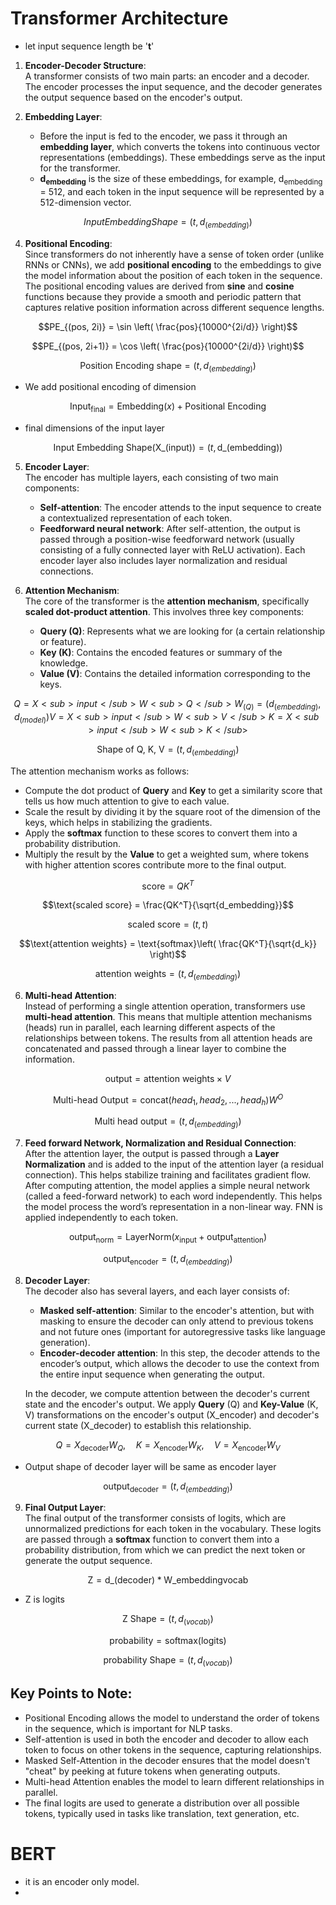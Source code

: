# Transformer Architecture

-  let input sequence length be '**t**'
1. **Encoder-Decoder Structure**:  
   A transformer consists of two main parts: an encoder and a decoder. The encoder processes the input sequence, and the decoder generates the output sequence based on the encoder's output.

2. **Embedding Layer**:  
   - Before the input is fed to the encoder, we pass it through an **embedding layer**, which converts the tokens into continuous vector representations (embeddings). These embeddings serve as the input for the transformer.
   - **d<sub>embedding</sub>** is the size of these embeddings, for example, d<sub>embedding</sub> = 512, and each token in the input sequence will be represented by a 512-dimension vector. 

```math
Input Embedding Shape=(t,d_{(embedding)})
```
4. **Positional Encoding**:  
   Since transformers do not inherently have a sense of token order (unlike RNNs or CNNs), we add **positional encoding** to the embeddings to give the model information about the position of each token in the sequence. The positional encoding values are derived from **sine** and **cosine** functions because they provide a smooth and periodic pattern that captures relative position information across different sequence lengths. 
```math
PE_{(pos, 2i)} = \sin \left( \frac{pos}{10000^{2i/d}} \right)
```
```math
PE_{(pos, 2i+1)} = \cos \left( \frac{pos}{10000^{2i/d}} \right)
```
```math
\text{Position Encoding shape} = (t,d_{(embedding)})
```
- We add positional encoding of dimension

```math
\text{Input}_{\text{final}} = \text{Embedding}(x) + \text{Positional Encoding}
```
- final dimensions of the input layer
```math
\text{Input Embedding Shape}(\text{X_(input)}) = (t,\text{d_{(embedding)}})
```
5. **Encoder Layer**:  
   The encoder has multiple layers, each consisting of two main components:
   - **Self-attention**: The encoder attends to the input sequence to create a contextualized representation of each token.
   - **Feedforward neural network**: After self-attention, the output is passed through a position-wise feedforward network (usually consisting of a fully connected layer with ReLU activation).
   Each encoder layer also includes layer normalization and residual connections.

6. **Attention Mechanism**:  
   The core of the transformer is the **attention mechanism**, specifically **scaled dot-product attention**. This involves three key components:
   - **Query (Q)**: Represents what we are looking for (a certain relationship or feature).
   - **Key (K)**: Contains the encoded features or summary of the knowledge.
   - **Value (V)**: Contains the detailed information corresponding to the keys.
```math
Q = X<sub>input</sub>W<sub>Q</sub>
W_{(Q)} = (d_{(embedding)}, d_{(model)})
V = X<sub>input</sub>W<sub>V</sub>
K = X<sub>input</sub>W<sub>K</sub>
```
```math
\text{Shape of Q, K, V} = (t,d_{(embedding)})
```
   The attention mechanism works as follows:
   - Compute the dot product of **Query** and **Key** to get a similarity score that tells us how much attention to give to each value.
   - Scale the result by dividing it by the square root of the dimension of the keys, which helps in stabilizing the gradients.
   - Apply the **softmax** function to these scores to convert them into a probability distribution.
   - Multiply the result by the **Value** to get a weighted sum, where tokens with higher attention scores contribute more to the final output.
     
```math
\text{score} = QK^T
```

```math
\text{scaled score} = \frac{QK^T}{\sqrt{d_embedding}}
```
```math
\text{scaled score} = (t,t)
```
```math
\text{attention weights} = \text{softmax}\left( \frac{QK^T}{\sqrt{d_k}} \right)
```
```math
\text{attention weights} = (t,d_{(embedding)})
```
6. **Multi-head Attention**:  
   Instead of performing a single attention operation, transformers use **multi-head attention**. This means that multiple attention mechanisms (heads) run in parallel, each learning different aspects of the relationships between tokens. The results from all attention heads are concatenated and passed through a linear layer to combine the information.

```math
\text{output} = \text{attention weights} \times V
```
```math
\text{Multi-head Output} = \text{concat}(head_1, head_2, ..., head_h)W^O
```
```math
\text{Multi head output} = (t,d_{(embedding)})
```
7. **Feed forward Network, Normalization and Residual Connection**:  
   After the attention layer, the output is passed through a **Layer Normalization** and is added to the input of the attention layer (a residual connection). This helps stabilize training and facilitates gradient flow. After computing attention, the model applies a simple neural network (called a feed-forward network) to each word independently. This helps the model process the word’s representation in a non-linear way. FNN is applied independently to each token.
```math
\text{output}_{\text{norm}} = \text{LayerNorm}(x_{\text{input}} + \text{output}_{\text{attention}})
```
```math
\text{output}_{\text{encoder}} = (t,d_{(embedding)})
```
8. **Decoder Layer**:  
   The decoder also has several layers, and each layer consists of:
   - **Masked self-attention**: Similar to the encoder's attention, but with masking to ensure the decoder can only attend to previous tokens and not future ones (important for autoregressive tasks like language generation).
   - **Encoder-decoder attention**: In this step, the decoder attends to the encoder’s output, which allows the decoder to use the context from the entire input sequence when generating the output.

   In the decoder, we compute attention between the decoder's current state and the encoder's output. We apply **Query** (Q) and **Key-Value** (K, V) transformations on the encoder's output (X_encoder) and decoder's current state (X_decoder) to establish this relationship.
```math
Q = X_{\text{decoder}}W_Q, \quad K = X_{\text{encoder}}W_K, \quad V = X_{\text{encoder}}W_V
```
- Output shape of decoder layer will be same as encoder layer
```math
\text{output}_{\text{decoder}} = (t,d_{(embedding)})
```

9. **Final Output Layer**:  
   The final output of the transformer consists of logits, which are unnormalized predictions for each token in the vocabulary. These logits are passed through a **softmax** function to convert them into a probability distribution, from which we can predict the next token or generate the output sequence.
```math
\text{Z} = \text{d_{(decoder)}}*\text{W_{embedding}{vocab}}
```
- Z is logits
```math
\text{Z Shape} = (t,d_{(vocab)})
```
```math
\text{probability} = \text{softmax}(\text{logits})
```
```math
\text{probability Shape} = (t,d_{(vocab)})
```
## Key Points to Note:
- Positional Encoding allows the model to understand the order of tokens in the sequence, which is important for NLP tasks.
- Self-attention is used in both the encoder and decoder to allow each token to focus on other tokens in the sequence, capturing relationships.
- Masked Self-Attention in the decoder ensures that the model doesn't "cheat" by peeking at future tokens when generating outputs.
- Multi-head Attention enables the model to learn different relationships in parallel.
- The final logits are used to generate a distribution over all possible tokens, typically used in tasks like translation, text generation, etc.


# BERT
- it is an encoder only model.
- 
